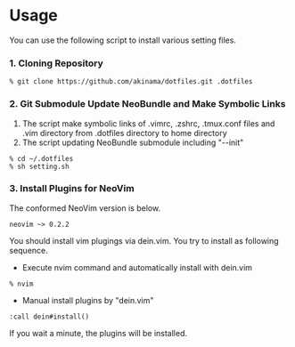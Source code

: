 # Usage

You can use the following script to install various setting files.

### 1. Cloning Repository

```
% git clone https://github.com/akinama/dotfiles.git .dotfiles
```

### 2. Git Submodule Update NeoBundle and Make Symbolic Links

1. The script make symbolic links of .vimrc, .zshrc, .tmux.conf files and .vim directory from .dotfiles directory to home directory
2. The script updating NeoBundle submodule including "--init"

```
% cd ~/.dotfiles
% sh setting.sh
```

### 3. Install Plugins for NeoVim

The conformed NeoVim version is below.

```
neovim ~> 0.2.2
```

You should install vim plugings via dein.vim. You try to install as following sequence.

* Execute nvim command and automatically install with dein.vim
```
% nvim
```

* Manual install plugins by "dein.vim"
```
:call dein#install()
```

If you wait a minute, the plugins will be installed.
